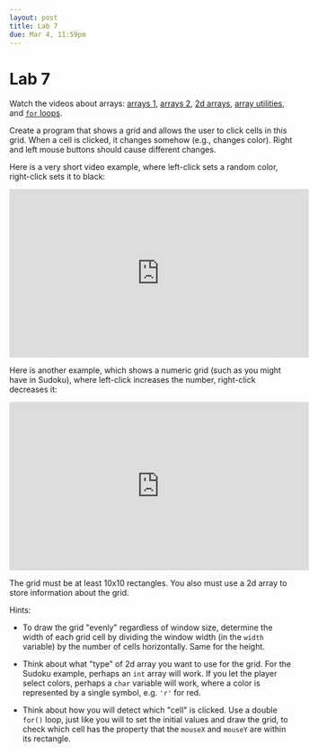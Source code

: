 ```yaml
---
layout: post
title: Lab 7
due: Mar 4, 11:59pm
---
```


# Lab 7

Watch the videos about arrays:
[arrays 1](/videos/2013-02-18-arrays-1.html),
[arrays 2](/videos/2013-02-18-arrays-2.html),
[2d arrays](/videos/2013-02-26-2d-arrays.html),
[array utilities](/videos/2013-02-23-array-utilities.html), and
[`for` loops](/videos/2013-02-20-for-loops.html).

Create a program that shows a grid and allows the user to click cells
in this grid. When a cell is clicked, it changes somehow (e.g.,
changes color). Right and left mouse buttons should cause different
changes.

Here is a very short video example, where left-click sets a random
color, right-click sets it to black:

<div style="text-align: center">
<iframe src="http://player.vimeo.com/video/60454529?title=0&amp;byline=0&amp;portrait=0&amp;color=ffffff" width="533" height="300" frameborder="0" webkitAllowFullScreen mozallowfullscreen allowFullScreen></iframe>
</div>

Here is another example, which shows a numeric grid (such as you might
have in Sudoku), where left-click increases the number, right-click
decreases it:

<div style="text-align: center">
<iframe src="http://player.vimeo.com/video/60454530?title=0&amp;byline=0&amp;portrait=0&amp;color=ffffff" width="533" height="300" frameborder="0" webkitAllowFullScreen mozallowfullscreen allowFullScreen></iframe>
</div>

The grid must be at least 10x10 rectangles. You also must use a 2d
array to store information about the grid.

Hints:

- To draw the grid "evenly" regardless of window size, determine the
  width of each grid cell by dividing the window width (in the `width`
  variable) by the number of cells horizontally. Same for the height.
  
- Think about what "type" of 2d array you want to use for the
  grid. For the Sudoku example, perhaps an `int` array will work. If
  you let the player select colors, perhaps a `char` variable will
  work, where a color is represented by a single symbol, e.g. `'r'`
  for red.

- Think about how you will detect which "cell" is clicked. Use a
  double `for()` loop, just like you will to set the initial values
  and draw the grid, to check which cell has the property that the
  `mouseX` and `mouseY` are within its rectangle.
